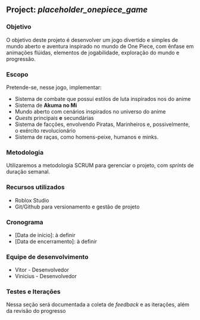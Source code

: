 ## Project: *placeholder_onepiece_game*

### Objetivo

O objetivo deste projeto é desenvolver um jogo divertido e simples de mundo aberto e aventura inspirado no mundo de One Piece, com ênfase em animações flúidas, elementos de jogabilidade, exploração do mundo e progressão.

### Escopo

Pretende-se, nesse jogo, implementar:

- Sistema de combate que possui estilos de luta inspirados nos do anime
- Sistema de **Akuma no Mi**
- Mundo aberto com cenários inspirados no universo do anime
- *Quests* principais **e** secundárias
- Sistema de facções, envolvendo Piratas, Marinheiros e, possivelmente, o exército revolucionário
- Sistema de raças, como homens-peixe, humanos e minks.

### Metodologia

Utilizaremos a metodologia SCRUM para gerenciar o projeto, com *sprints* de duração semanal.

### Recursos utilizados

- Roblox Studio
- Git/Github para versionamento e gestão de projeto

### Cronograma

- [Data de início]: à definir
- [Data de encerramento]: à definir

### Equipe de desenvolvimento

- Vitor - Desenvolvedor
- Vinicius - Desenvolvedor

### Testes e Iterações

Nessa seção será documentada a coleta de *feedback* e as iterações, além da revisão do progresso